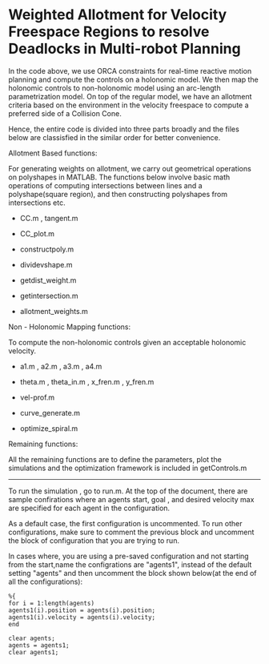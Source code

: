# Weighted Allotment for Velocity Freespace Regions to resolve Deadlocks in Multi-robot Planning

In the code above, we use ORCA constraints for real-time reactive motion planning and compute the controls on a holonomic model. 
We then map the holonomic controls to non-holonomic model using an arc-length parametrization model. On top of the regular model,
we have an allotment criteria based on the environment in the velocity freespace to compute a preferred side of a Collision Cone.

Hence, the entire code is divided into three parts broadly and the files below are classisfied in the similar order for better convenience.

Allotment Based functions:

For generating weights on allotment, we carry out geometrical operations on polyshapes in MATLAB. The functions below involve basic math operations of computing intersections 
between lines and a polyshape(square region), and then constructing polyshapes from intersections etc.

- CC.m , tangent.m

- CC_plot.m

- constructpoly.m

- dividevshape.m

- getdist_weight.m

- getintersection.m

- allotment_weights.m

Non - Holonomic Mapping functions: 

To compute the non-holonomic controls given an acceptable holonomic velocity.

- a1.m , a2.m , a3.m , a4.m

- theta.m , theta_in.m , x_fren.m , y_fren.m

- vel-prof.m

- curve_generate.m

- optimize_spiral.m

Remaining functions: 

All the remaining functions are to define the parameters, plot the simulations and the optimization framework is included in getControls.m

_________________________________________________________________________________________________________________________________________________________________

To run the simulation , go to run.m. At the top of the document, there are sample confirations where an agents start, goal , and desired velocity max are specified for 
each agent in the configuration. 

As a default case, the first configuration is uncommented. To run other configurations, make sure to comment the previous block and uncomment the block of configuration that you are trying to run. 

In cases where, you are using a pre-saved configuration and not starting from the start,name the configrations are "agents1", instead of the default setting "agents" and then uncomment the block shown below(at the end of all the configurations):

    %{ 
    for i = 1:length(agents)
    agents1(i).position = agents(i).position;
    agents1(i).velocity = agents(i).velocity;
    end
 
    clear agents;
    agents = agents1;
    clear agents1;
    
